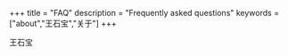 +++
title = "FAQ"
description = "Frequently asked questions"
keywords = ["about","王石宝","关于"]
+++

王石宝
